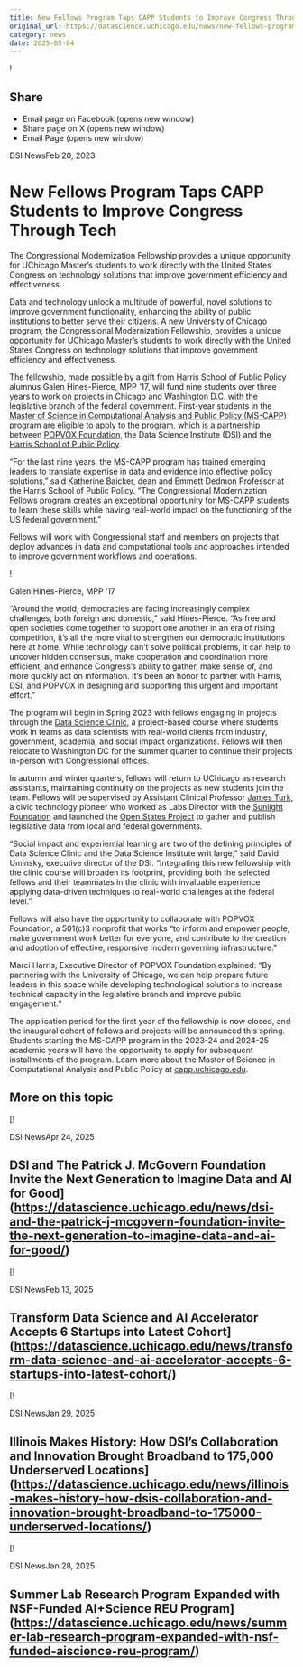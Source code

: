 ```yaml
---
title: New Fellows Program Taps CAPP Students to Improve Congress Through Tech – DSI
original_url: https://datascience.uchicago.edu/news/new-fellows-program-taps-capp-students-to-improve-congress-through-tech
category: news
date: 2025-05-04
---
```


!

## Share

* Email page on Facebook (opens new window)
* Share page on X (opens new window)
* Email Page (opens new window)

<!-- Table-like structure detected -->

DSI NewsFeb 20, 2023

# New Fellows Program Taps CAPP Students to Improve Congress Through Tech

The Congressional Modernization Fellowship provides a unique opportunity for UChicago Master’s students to work directly with the United States Congress on technology solutions that improve government efficiency and effectiveness.

Data and technology unlock a multitude of powerful, novel solutions to improve government functionality, enhancing the ability of public institutions to better serve their citizens. A new University of Chicago program, the Congressional Modernization Fellowship, provides a unique opportunity for UChicago Master’s students to work directly with the United States Congress on technology solutions that improve government efficiency and effectiveness.

The fellowship, made possible by a gift from Harris School of Public Policy alumnus Galen Hines-Pierce, MPP ‘17, will fund nine students over three years to work on projects in Chicago and Washington D.C. with the legislative branch of the federal government. First-year students in the [Master of Science in Computational Analysis and Public Policy (MS-CAPP)](https://capp.uchicago.edu/) program are eligible to apply to the program, which is a partnership between [POPVOX Foundation](https://www.popvox.org/), the Data Science Institute (DSI) and the [Harris School of Public Policy](http://harris.uchicago.edu).

“For the last nine years, the MS-CAPP program has trained emerging leaders to translate expertise in data and evidence into effective policy solutions,” said Katherine Baicker, dean and Emmett Dedmon Professor at the Harris School of Public Policy. “The Congressional Modernization Fellows program creates an exceptional opportunity for MS-CAPP students to learn these skills while having real-world impact on the functioning of the US federal government.”

Fellows will work with Congressional staff and members on projects that deploy advances in data and computational tools and approaches intended to improve government workflows and operations.

!

Galen Hines-Pierce, MPP ‘17

“Around the world, democracies are facing increasingly complex challenges, both foreign and domestic,” said Hines-Pierce. “As free and open societies come together to support one another in an era of rising competition, it’s all the more vital to strengthen our democratic institutions here at home. While technology can’t solve political problems, it can help to uncover hidden consensus, make cooperation and coordination more efficient, and enhance Congress’s ability to gather, make sense of, and more quickly act on information. It’s been an honor to partner with Harris, DSI, and POPVOX in designing and supporting this urgent and important effort.”

The program will begin in Spring 2023 with fellows engaging in projects through the [Data Science Clinic](https://datascience.uchicago.edu/data-science-clinic/), a project-based course where students work in teams as data scientists with real-world clients from industry, government, academia, and social impact organizations. Fellows will then relocate to Washington DC for the summer quarter to continue their projects in-person with Congressional offices.

In autumn and winter quarters, fellows will return to UChicago as research assistants, maintaining continuity on the projects as new students join the team. Fellows will be supervised by Assistant Clinical Professor [James Turk](https://cs.uchicago.edu/news/civic-tech-pioneer-james-turk-joins-uchicago-cs-to-teach-in-mpcs-capp/), a civic technology pioneer who worked as Labs Director with the [Sunlight Foundation](https://sunlightfoundation.com/) and launched the [Open States Project](https://openstates.org/) to gather and publish legislative data from local and federal governments.

“Social impact and experiential learning are two of the defining principles of Data Science Clinic and the Data Science Institute writ large,” said David Uminsky, executive director of the DSI. “Integrating this new fellowship with the clinic course will broaden its footprint, providing both the selected fellows and their teammates in the clinic with invaluable experience applying data-driven techniques to real-world challenges at the federal level.”

Fellows will also have the opportunity to collaborate with POPVOX Foundation, a 501(c)3 nonprofit that works “to inform and empower people, make government work better for everyone, and contribute to the creation and adoption of effective, responsive modern governing infrastructure.”

Marci Harris, Executive Director of POPVOX Foundation explained: “By partnering with the University of Chicago, we can help prepare future leaders in this space while developing technological solutions to increase technical capacity in the legislative branch and improve public engagement.”

The application period for the first year of the fellowship is now closed, and the inaugural cohort of fellows and projects will be announced this spring. Students starting the MS-CAPP program in the 2023-24 and 2024-25 academic years will have the opportunity to apply for subsequent installments of the program. Learn more about the Master of Science in Computational Analysis and Public Policy at [capp.uchicago.edu](http://capp.uchicago.edu).

## More on this topic

[!

DSI NewsApr 24, 2025

## DSI and The Patrick J. McGovern Foundation Invite the Next Generation to Imagine Data and AI for Good](https://datascience.uchicago.edu/news/dsi-and-the-patrick-j-mcgovern-foundation-invite-the-next-generation-to-imagine-data-and-ai-for-good/)
[!

DSI NewsFeb 13, 2025

## Transform Data Science and AI Accelerator Accepts 6 Startups into Latest Cohort](https://datascience.uchicago.edu/news/transform-data-science-and-ai-accelerator-accepts-6-startups-into-latest-cohort/)
[!

DSI NewsJan 29, 2025

## Illinois Makes History: How DSI’s Collaboration and Innovation Brought Broadband to 175,000 Underserved Locations](https://datascience.uchicago.edu/news/illinois-makes-history-how-dsis-collaboration-and-innovation-brought-broadband-to-175000-underserved-locations/)
[!

DSI NewsJan 28, 2025

## Summer Lab Research Program Expanded with NSF-Funded AI+Science REU Program](https://datascience.uchicago.edu/news/summer-lab-research-program-expanded-with-nsf-funded-aiscience-reu-program/)
